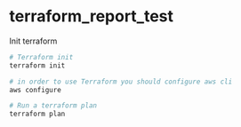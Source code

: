 # terraform_report_test

Init terraform 

```sh
# Terraform init
terraform init

# in order to use Terraform you should configure aws cli
aws configure

# Run a terraform plan 
terraform plan
```
